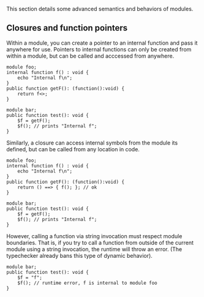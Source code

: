 This section details some advanced semantics and behaviors of modules.

## Closures and function pointers

Within a module, you can create a pointer to an internal function and pass it anywhere for use. Pointers to internal functions can only be created from within a module, but can be called and acccessed from anywhere.
```hack
module foo;
internal function f() : void {
    echo "Internal f\n";
}
public function getF(): (function():void) {
    return f<>;
}
```

```hack
module bar; 
public function test(): void {
    $f = getF();
    $f(); // prints "Internal f";
}
```

Similarly, a closure can access internal symbols from the module its defined, but can be called from any location in code. 

```hack
module foo;
internal function f() : void {
    echo "Internal f\n";
}
public function getF(): (function():void) {
    return () ==> { f(); }; // ok
}
```

```hack
module bar; 
public function test(): void {
    $f = getF();
    $f(); // prints "Internal f";
}
```

However, calling a function via string invocation must respect module boundaries. That is, if you try to call a function from outside of the current module using a string invocation, the runtime will throw an error. (The typechecker already bans this type of dynamic behavior).

```hack
module bar; 
public function test(): void {
    $f = "f";
    $f(); // runtime error, f is internal to module foo
}
```

